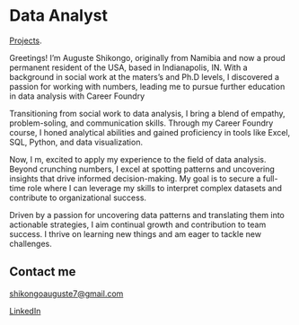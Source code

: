
# Data Analyst

[Projects](./Projects.html).

Greetings! I’m Auguste Shikongo, originally from Namibia and now a proud permanent resident of the USA, based in Indianapolis, IN. With a background in social work at the maters’s and Ph.D levels, I discovered a passion for working with numbers, leading me to pursue further education in data analysis with Career Foundry

Transitioning from social work to data analysis, I bring a blend of empathy, problem-soling, and communication skills. Through my Career Foundry course, I honed analytical abilities and gained proficiency in tools like Excel, SQL, Python, and data visualization.

Now, I m, excited to apply my experience to the field of data analysis. Beyond crunching numbers, I excel at spotting patterns and uncovering insights that drive informed decision-making. My goal is to secure a full-time role where I can leverage my skills to interpret complex datasets and contribute to organizational success.

Driven by a passion for uncovering data patterns and translating them into actionable strategies, I aim continual growth and contribution to team success. I thrive on learning new things and am eager to tackle new challenges.

## Contact me
[shikongoauguste7@gmail.com](mailto:shikongoauguste7@gmail.com?subject=Mail_from_portfolio_website)

[LinkedIn](https://www.linkedin.com/in/auguste-shikongo-78a6742a7/)
